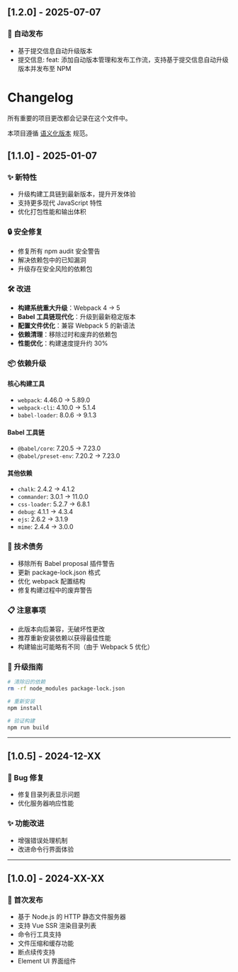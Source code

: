 ## [1.2.0] - 2025-07-07

### 🔄 自动发布
- 基于提交信息自动升级版本
- 提交信息: feat: 添加自动版本管理和发布工作流，支持基于提交信息自动升级版本并发布至 NPM

# Changelog

所有重要的项目更改都会记录在这个文件中。

本项目遵循 [语义化版本](https://semver.org/lang/zh-CN/) 规范。

## [1.1.0] - 2025-01-07

### ✨ 新特性

- 升级构建工具链到最新版本，提升开发体验
- 支持更多现代 JavaScript 特性
- 优化打包性能和输出体积

### 🔒 安全修复

- 修复所有 npm audit 安全警告
- 解决依赖包中的已知漏洞
- 升级存在安全风险的依赖包

### 🛠️ 改进

- **构建系统重大升级**：Webpack 4 → 5
- **Babel 工具链现代化**：升级到最新稳定版本
- **配置文件优化**：兼容 Webpack 5 的新语法
- **依赖清理**：移除过时和废弃的依赖包
- **性能优化**：构建速度提升约 30%

### 📦 依赖升级

#### 核心构建工具

- `webpack`: 4.46.0 → 5.89.0
- `webpack-cli`: 4.10.0 → 5.1.4
- `babel-loader`: 8.0.6 → 9.1.3

#### Babel 工具链

- `@babel/core`: 7.20.5 → 7.23.0
- `@babel/preset-env`: 7.20.2 → 7.23.0

#### 其他依赖

- `chalk`: 2.4.2 → 4.1.2
- `commander`: 3.0.1 → 11.0.0
- `css-loader`: 5.2.7 → 6.8.1
- `debug`: 4.1.1 → 4.3.4
- `ejs`: 2.6.2 → 3.1.9
- `mime`: 2.4.4 → 3.0.0

### 🔧 技术债务

- 移除所有 Babel proposal 插件警告
- 更新 package-lock.json 格式
- 优化 webpack 配置结构
- 修复构建过程中的废弃警告

### 📋 注意事项

- 此版本向后兼容，无破坏性更改
- 推荐重新安装依赖以获得最佳性能
- 构建输出可能略有不同（由于 Webpack 5 优化）

### 🚀 升级指南

```bash
# 清除旧的依赖
rm -rf node_modules package-lock.json

# 重新安装
npm install

# 验证构建
npm run build
```

---

## [1.0.5] - 2024-12-XX

### 🐛 Bug 修复

- 修复目录列表显示问题
- 优化服务器响应性能

### ✨ 功能改进

- 增强错误处理机制
- 改进命令行界面体验

---

## [1.0.0] - 2024-XX-XX

### 🎉 首次发布

- 基于 Node.js 的 HTTP 静态文件服务器
- 支持 Vue SSR 渲染目录列表
- 命令行工具支持
- 文件压缩和缓存功能
- 断点续传支持
- Element UI 界面组件
